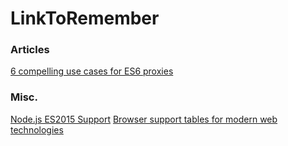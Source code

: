 # LinkToRemember
### Articles
[6 compelling use cases for ES6 proxies](http://devbryce.com/use-cases-for-es6-proxies/)
### Misc.
[Node.js ES2015 Support](http://node.green/)
[Browser support tables for modern web technologies](http://caniuse.com/)
